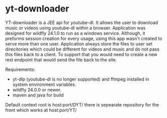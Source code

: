 # yt-downloader

YT-downloader is a JEE api for youtube-dl. It allows the user to download music or videos using youtube-dl within a browser. Application was designed for wildfly 24.1.0 to run as a windows service. Although, it preforms session creation for every usage, using this app wasn't created to serve more than one user. Application always store the files to user set direcitories which could be different for videos and music and do not pass this files back to a client. To support that you would need to create a new rest endpoint that would send the file back to the site.

Requirements:

- yt-dlp (youtube-dl is no longer supported) and ffmpeg installed in system environment variables.
- wildfly 24.0.0 or newer.
- maven and java for build

Default context root is host:port/DYT/ 
there is sepearate repository for the front which works at host:port/YT/ 
